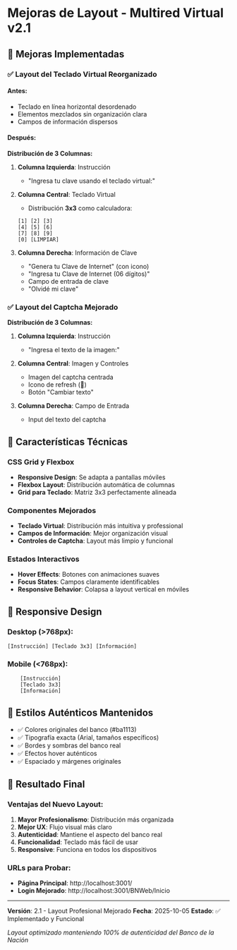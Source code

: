 # Mejoras de Layout - Multired Virtual v2.1

## 🎯 Mejoras Implementadas

### ✅ **Layout del Teclado Virtual Reorganizado**

#### Antes:
- Teclado en línea horizontal desordenado
- Elementos mezclados sin organización clara
- Campos de información dispersos

#### Después:
**Distribución de 3 Columnas:**

1. **Columna Izquierda**: Instrucción
   - "Ingresa tu clave usando el teclado virtual:"

2. **Columna Central**: Teclado Virtual
   - Distribución **3x3** como calculadora:
   ```
   [1] [2] [3]
   [4] [5] [6] 
   [7] [8] [9]
   [0] [LIMPIAR]
   ```

3. **Columna Derecha**: Información de Clave
   - "Genera tu Clave de Internet" (con icono)
   - "Ingresa tu Clave de Internet (06 dígitos)"
   - Campo de entrada de clave
   - "Olvidé mi clave"

### ✅ **Layout del Captcha Mejorado**

**Distribución de 3 Columnas:**

1. **Columna Izquierda**: Instrucción
   - "Ingresa el texto de la imagen:"

2. **Columna Central**: Imagen y Controles
   - Imagen del captcha centrada
   - Icono de refresh (🔄)
   - Botón "Cambiar texto"

3. **Columna Derecha**: Campo de Entrada
   - Input del texto del captcha

## 🔧 **Características Técnicas**

### CSS Grid y Flexbox
- **Responsive Design**: Se adapta a pantallas móviles
- **Flexbox Layout**: Distribución automática de columnas
- **Grid para Teclado**: Matriz 3x3 perfectamente alineada

### Componentes Mejorados
- **Teclado Virtual**: Distribución más intuitiva y professional
- **Campos de Información**: Mejor organización visual
- **Controles de Captcha**: Layout más limpio y funcional

### Estados Interactivos
- **Hover Effects**: Botones con animaciones suaves
- **Focus States**: Campos claramente identificables
- **Responsive Behavior**: Colapsa a layout vertical en móviles

## 📱 **Responsive Design**

### Desktop (>768px):
```
[Instrucción] [Teclado 3x3] [Información]
```

### Mobile (<768px):
```
    [Instrucción]
    [Teclado 3x3]
    [Información]
```

## 🎨 **Estilos Auténticos Mantenidos**

- ✅ Colores originales del banco (#ba1113)
- ✅ Tipografía exacta (Arial, tamaños específicos)
- ✅ Bordes y sombras del banco real
- ✅ Efectos hover auténticos
- ✅ Espaciado y márgenes originales

## 🚀 **Resultado Final**

### Ventajas del Nuevo Layout:
1. **Mayor Profesionalismo**: Distribución más organizada
2. **Mejor UX**: Flujo visual más claro
3. **Autenticidad**: Mantiene el aspecto del banco real
4. **Funcionalidad**: Teclado más fácil de usar
5. **Responsive**: Funciona en todos los dispositivos

### URLs para Probar:
- **Página Principal**: http://localhost:3001/
- **Login Mejorado**: http://localhost:3001/BNWeb/Inicio

---

**Versión**: 2.1 - Layout Profesional Mejorado
**Fecha**: 2025-10-05
**Estado**: ✅ Implementado y Funcional

*Layout optimizado manteniendo 100% de autenticidad del Banco de la Nación*